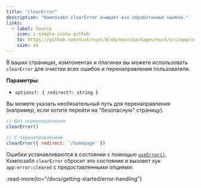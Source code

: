 ```yaml
---
title: "clearError"
description: "Композабл clearError очищает все обработанные ошибки."
links:
  - label: Source
    icon: i-simple-icons-github
    to: https://github.com/nuxt/nuxt/blob/main/packages/nuxt/src/app/composables/error.ts
    size: xs
---
```


В ваших страницах, компонентах и плагинах вы можете использовать `clearError` для очистки всех ошибок и перенаправления пользователя.

**Параметры:**

- `options?: { redirect?: string }`

Вы можете указать необязательный путь для перенаправления (например, если хотите перейти на "безопасную" страницу).

```js
// Без перенаправления
clearError()

// С перенаправлением
clearError({ redirect: '/homepage' })
```

Ошибки устанавливаются в состоянии с помощью [`useError()`](/docs/api/composables/use-error). Композабл `clearError` сбросит это состояние и вызовет хук `app:error:cleared` с предоставленными опциями.

:read-more{to="/docs/getting-started/error-handling"}